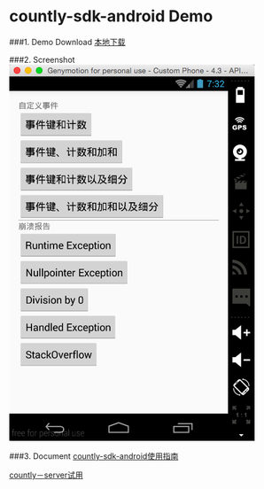 countly-sdk-android Demo
====================
###1. Demo Download
[本地下载](apk/countly-sdk-android-demo.apk?raw=true "点击下载到本地")  

###2. Screenshot
![Screenshot](apk/demo.png)  

###3. Document
[countly-sdk-android使用指南](http://resources.count.ly/v2.0/docs/countly-sdk-for-android) 

[countly－server试用](http://cloud.count.ly)
